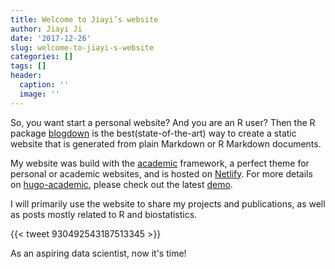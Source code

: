 ```yaml
---
title: Welcome to Jiayi’s website
author: Jiayi Ji
date: '2017-12-26'
slug: welcome-to-jiayi-s-website
categories: []
tags: []
header:
  caption: ''
  image: ''
---
```


So, you want start a personal website? And you are an R user? Then the R package [blogdown](https://github.com/rstudio/blogdown) is the best(state-of-the-art) way to create a static website that is generated from plain Markdown or R Markdown documents. <!--more--> 

My website was build with the [academic](https://github.com/gcushen/hugo-academic) framework, a perfect theme for personal or academic websites, and is hosted on [Netlify](https://www.netlify.com/). For more details on [hugo-academic](https://github.com/gcushen/hugo-academic), please check out the latest [demo](http://gcushen.github.io/hugo-academic-demo/).

I will primarily use the website to share my projects and publications, as well as posts mostly related to R and biostatistics. 

{{< tweet 930492543187513345 >}}

As an aspiring data scientist, now it's time! 




